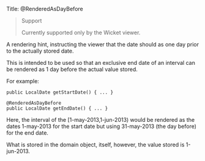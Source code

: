 Title: @RenderedAsDayBefore

> Support
>
> Currently supported only by the Wicket viewer.

A rendering hint, instructing the viewer that the date should as one day prior to the actually stored date. 

This is intended to be used so that an exclusive end date of an interval can be rendered as 1 day before the actual value stored. 

For example: 

    public LocalDate getStartDate() { ... }
 
    @RenderedAsDayBefore
    public LocalDate getEndDate() { ... }
 
Here, the interval of the [1-may-2013,1-jun-2013) would be rendered as the dates 1-may-2013 for the start date but using 31-may-2013 (the day before) for the end date. 

What is stored in the domain object, itself, however, the value stored is 1-jun-2013.
